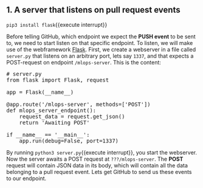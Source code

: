 ## 1. A server that listens on pull request events 
`pip3 install flask`{{execute interrupt}}

Before telling GitHub, which endpoint we expect the __PUSH event__ to be sent to, we need to start listen on that specific endpoint. To listen, we will make use of the webframework [Flask](https://flask.palletsprojects.com/en/1.1.x/). First, we create a webserver in a file called `server.py` that listens on an arbitrary port, lets say `1337`, and that expects a POST-request on endpoint `/mlops-server`. This is the content: 

<pre class="file" data-filename="server.py" data-target="prepend">
# server.py
from flask import Flask, request

app = Flask(__name__)

@app.route('/mlops-server', methods=['POST'])
def mlops_server_endpoint():
    request_data = request.get_json()
    return 'Awaiting POST'
    
if __name__ == '__main__':
    app.run(debug=False, port=1337)
</pre>

By running `python3 server.py`{{execute interrupt}}, you start the webserver. Now the server awaits a POST request at `???/mlops-server`. The __POST__ request will contain JSON data in its body, which will contain all the data belonging to a pull request event. Lets get GitHub to send us these events to our endpoint.